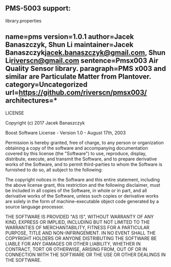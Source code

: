 

PMS-5003 support:
--------------
library.properties

name=pms
version=1.0.1
author=Jacek Banaszczyk, Shun Li
maintainer=Jacek Banaszczyk<jacek.banaszczyk@gmail.com>, Shun Li<riverscn@gmail.com>
sentence=Pmsx003 Air Quality Sensor library.
paragraph=PMS x003 and similar are Particulate Matter from Plantover.
category=Uncategorized
url=https://github.com/riverscn/pmsx003/
architectures=*
-------------------
LICENSE

Copyright (c) 2017 Jacek Banaszczyk

Boost Software License - Version 1.0 - August 17th, 2003

Permission is hereby granted, free of charge, to any person or organization
obtaining a copy of the software and accompanying documentation covered by
this license (the "Software") to use, reproduce, display, distribute,
execute, and transmit the Software, and to prepare derivative works of the
Software, and to permit third-parties to whom the Software is furnished to
do so, all subject to the following:

The copyright notices in the Software and this entire statement, including
the above license grant, this restriction and the following disclaimer,
must be included in all copies of the Software, in whole or in part, and
all derivative works of the Software, unless such copies or derivative
works are solely in the form of machine-executable object code generated by
a source language processor.

THE SOFTWARE IS PROVIDED "AS IS", WITHOUT WARRANTY OF ANY KIND, EXPRESS OR
IMPLIED, INCLUDING BUT NOT LIMITED TO THE WARRANTIES OF MERCHANTABILITY,
FITNESS FOR A PARTICULAR PURPOSE, TITLE AND NON-INFRINGEMENT. IN NO EVENT
SHALL THE COPYRIGHT HOLDERS OR ANYONE DISTRIBUTING THE SOFTWARE BE LIABLE
FOR ANY DAMAGES OR OTHER LIABILITY, WHETHER IN CONTRACT, TORT OR OTHERWISE,
ARISING FROM, OUT OF OR IN CONNECTION WITH THE SOFTWARE OR THE USE OR OTHER
DEALINGS IN THE SOFTWARE.
